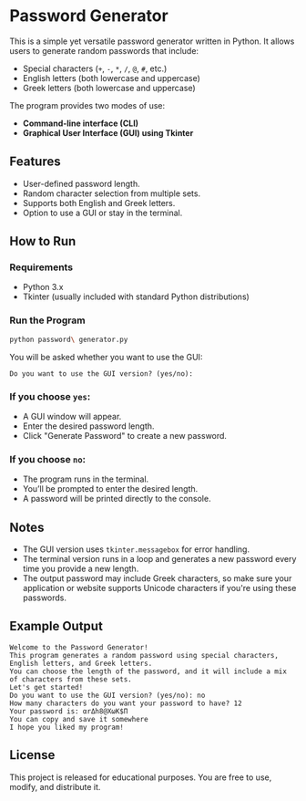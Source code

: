 # Password Generator

This is a simple yet versatile password generator written in Python. It allows users to generate random passwords that include:

- Special characters (`+`, `-`, `*`, `/`, `@`, `#`, etc.)
- English letters (both lowercase and uppercase)
- Greek letters (both lowercase and uppercase)

The program provides two modes of use:
- **Command-line interface (CLI)**
- **Graphical User Interface (GUI) using Tkinter**

## Features

- User-defined password length.
- Random character selection from multiple sets.
- Supports both English and Greek letters.
- Option to use a GUI or stay in the terminal.

## How to Run

### Requirements
- Python 3.x
- Tkinter (usually included with standard Python distributions)

### Run the Program

```bash
python password\ generator.py
```

You will be asked whether you want to use the GUI:

```
Do you want to use the GUI version? (yes/no):
```

### If you choose `yes`:
- A GUI window will appear.
- Enter the desired password length.
- Click "Generate Password" to create a new password.

### If you choose `no`:
- The program runs in the terminal.
- You’ll be prompted to enter the desired length.
- A password will be printed directly to the console.

## Notes

- The GUI version uses `tkinter.messagebox` for error handling.
- The terminal version runs in a loop and generates a new password every time you provide a new length.
- The output password may include Greek characters, so make sure your application or website supports Unicode characters if you're using these passwords.

## Example Output

```text
Welcome to the Password Generator!
This program generates a random password using special characters, English letters, and Greek letters.
You can choose the length of the password, and it will include a mix of characters from these sets.
Let's get started!
Do you want to use the GUI version? (yes/no): no
How many characters do you want your password to have? 12
Your password is: αrΔh8@XωK$Π
You can copy and save it somewhere
I hope you liked my program!
```

## License

This project is released for educational purposes. You are free to use, modify, and distribute it.
